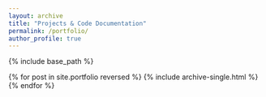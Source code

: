 ```yaml
---
layout: archive
title: "Projects & Code Documentation"
permalink: /portfolio/
author_profile: true
---
```



{% include base_path %}

{% for post in site.portfolio reversed %}
  {% include archive-single.html %}
{% endfor %}
